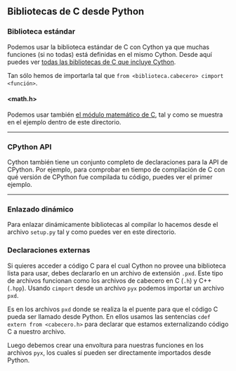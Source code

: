 ## Bibliotecas de C desde Python

### Biblioteca estándar
Podemos usar la biblioteca estándar de C con Cython ya que muchas funciones (si no todas) está definidas en el mismo Cython. Desde aquí puedes ver [todas las bibliotecas de C que incluye Cython](https://github.com/cython/cython/tree/master/Cython/Includes).

Tan sólo hemos de importarla tal que `from <biblioteca.cabecero> cimport <función>`.


#### <math.h>
Podemos usar también [el módulo matemático de C](https://github.com/cython/cython/blob/master/Cython/Includes/libc/math.pxd), tal y como se muestra en el ejemplo dentro de este directorio.

__________________________________________________

### CPython API
Cython también tiene un conjunto completo de declaraciones para la API de CPython. Por ejemplo, para comprobar en tiempo de compilación de C con qué versión de CPython fue compilada tu código, puedes ver el primer ejemplo.

__________________________________________________

### Enlazado dinámico
Para enlazar dinámicamente bibliotecas al compilar lo hacemos desde el archivo `setup.py` tal y como puedes ver en este directorio.

### Declaraciones externas
Si quieres acceder a código C para el cual Cython no provee una biblioteca lista para usar, debes declararlo en un archivo de extensión `.pxd`. Este tipo de archivos funcionan como los archivos de cabecero en C (`.h`) y C++ (`.hpp`). Usando `cimport` desde un archivo `pyx` podemos importar un archivo `pxd`.

Es en los archivos `pxd` donde se realiza la el puente para que el código C pueda ser llamado desde Python. En ellos usamos las sentencias `cdef extern from <cabecero.h>` para declarar que estamos externalizando código C a nuestro archivo.

Luego debemos crear una envoltura para nuestras funciones en los archivos `pyx`, los cuales sí pueden ser directamente importados desde Python.